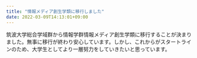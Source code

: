 ```yaml
---
title: "情報メディア創生学類に移行しました"
date: 2022-03-09T14:13:01+09:00
---
```


筑波大学総合学域群から情報学群情報メディア創生学類に移行することが決まりました。無事に移行が終わり安心しています。しかし、これからがスタートラインのため、大学生としてより一層努力をしていきたいと思っています。
